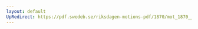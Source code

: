 ```yaml
---
layout: default
UpRedirect: https://pdf.swedeb.se/riksdagen-motions-pdf/1870/mot_1870__fk__00004/mot_1870__fk__00004_002.pdf
---
```

